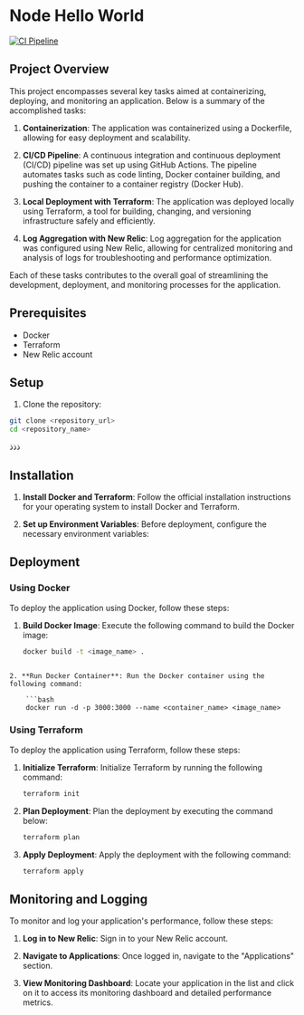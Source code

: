 # Node Hello World
[![CI Pipeline](https://github.com/AbdulrahmanHammouda/node-hello/actions/workflows/main.yml/badge.svg)](https://github.com/AbdulrahmanHammouda/node-hello/actions/workflows/main.yml)




## Project Overview

This project encompasses several key tasks aimed at containerizing, deploying, and monitoring an application. Below is a summary of the accomplished tasks:

1. **Containerization**: The application was containerized using a Dockerfile, allowing for easy deployment and scalability.

2. **CI/CD Pipeline**: A continuous integration and continuous deployment (CI/CD) pipeline was set up using GitHub Actions. The pipeline automates tasks such as code linting, Docker container building, and pushing the container to a container registry (Docker Hub).

3. **Local Deployment with Terraform**: The application was deployed locally using Terraform, a tool for building, changing, and versioning infrastructure safely and efficiently.

4. **Log Aggregation with New Relic**: Log aggregation for the application was configured using New Relic, allowing for centralized monitoring and analysis of logs for troubleshooting and performance optimization.

Each of these tasks contributes to the overall goal of streamlining the development, deployment, and monitoring processes for the application.


## Prerequisites


* Docker
* Terraform
* New Relic account 

## Setup

1. Clone the repository:

```bash
git clone <repository_url>
cd <repository_name>
```
ذذذ
## Installation

1. **Install Docker and Terraform**: Follow the official installation instructions for your operating system to install Docker and Terraform.

2. **Set up Environment Variables**: Before deployment, configure the necessary environment variables:

## Deployment

### Using Docker

To deploy the application using Docker, follow these steps:

1. **Build Docker Image**: Execute the following command to build the Docker image:
   
   ```bash
   docker build -t <image_name> .
```

2. **Run Docker Container**: Run the Docker container using the following command:

    ```bash
    docker run -d -p 3000:3000 --name <container_name> <image_name>
```

### Using Terraform

To deploy the application using Terraform, follow these steps:

1. **Initialize Terraform**: Initialize Terraform by running the following command:
   
   ```bash
   terraform init
   ```

2. **Plan Deployment**: Plan the deployment by executing the command below:

    ```bash
    terraform plan
    ```

3. **Apply Deployment**: Apply the deployment with the following command:

    ```bash
    terraform apply
    ```

## Monitoring and Logging

To monitor and log your application's performance, follow these steps:

1. **Log in to New Relic**: Sign in to your New Relic account.

2. **Navigate to Applications**: Once logged in, navigate to the "Applications" section.

3. **View Monitoring Dashboard**: Locate your application in the list and click on it to access its monitoring dashboard and detailed performance metrics.

